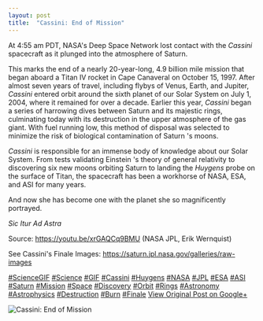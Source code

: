 ```yaml
---
layout: post
title:  "Cassini: End of Mission"
---
```


At 4:55 am PDT, NASA's Deep Space Network lost contact with the _Cassini_ spacecraft as it plunged into the atmosphere of Saturn.  
  
This marks the end of a nearly 20-year-long, 4.9 billion mile mission that began aboard a Titan IV rocket in Cape Canaveral on October 15, 1997. After almost seven years of travel, including flybys of Venus, Earth, and Jupiter, _Cassini_ entered orbit around the sixth planet of our Solar System on July 1, 2004, where it remained for over a decade. Earlier this year, _Cassini_ began a series of harrowing dives between Saturn and its majestic rings, culminating today with its destruction in the upper atmosphere of the gas giant. With fuel running low, this method of disposal was selected to minimize the risk of biological contamination of Saturn 's moons.  
  
 _Cassini_ is responsible for an immense body of knowledge about our Solar System. From tests validating Einstein 's theory of general relativity to discovering six new moons orbiting Saturn to landing the _Huygens_ probe on the surface of Titan, the spacecraft has been a workhorse of NASA, ESA, and ASI for many years.  
  
And now she has become one with the planet she so magnificently portrayed.  
  
 _Sic Itur Ad Astra_  
  
Source: <https://youtu.be/xrGAQCq9BMU> (NASA JPL, Erik Wernquist)  
  
See Cassini's Finale Images: <https://saturn.jpl.nasa.gov/galleries/raw-images>  
  
[#ScienceGIF](https://plus.google.com/s/%23ScienceGIF/posts) [#Science](https://plus.google.com/s/%23Science/posts) [#GIF](https://plus.google.com/s/%23GIF/posts) [#Cassini](https://plus.google.com/s/%23Cassini/posts) [#Huygens](https://plus.google.com/s/%23Huygens/posts) [#NASA](https://plus.google.com/s/%23NASA/posts) [#JPL](https://plus.google.com/s/%23JPL/posts) [#ESA](https://plus.google.com/s/%23ESA/posts) [#ASI](https://plus.google.com/s/%23ASI/posts) [#Saturn](https://plus.google.com/s/%23Saturn/posts) [#Mission](https://plus.google.com/s/%23Mission/posts) [#Space](https://plus.google.com/s/%23Space/posts) [#Discovery](https://plus.google.com/s/%23Discovery/posts) [#Orbit](https://plus.google.com/s/%23Orbit/posts) [#Rings](https://plus.google.com/s/%23Rings/posts) [#Astronomy](https://plus.google.com/s/%23Astronomy/posts) [#Astrophysics](https://plus.google.com/s/%23Astrophysics/posts) [#Destruction](https://plus.google.com/s/%23Destruction/posts) [#Burn](https://plus.google.com/s/%23Burn/posts) [#Finale](https://plus.google.com/s/%23Finale/posts)
[View Original Post on Google+](https://plus.google.com/+ColinSullender/posts/M6hiZVc2DqV)

![Cassini: End of Mission](/assets/img/2017-09-15-Cassini-End-of-Mission.gif)
